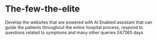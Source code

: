 # The-few-the-elite
Develop the websites that are powered with AI Enabled assistant that can guide the patients throughout the entire hospital process, respond to questions related to symptoms and many other queries 24*7*365 days
